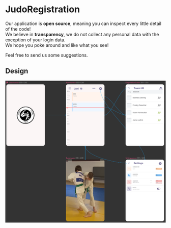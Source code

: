 # JudoRegistration

Our application is **open source**, meaning you can inspect every little detail of the code! <br>
We believe in **transparency**, we do not collect any personal data with the exception of your login data. <br>We hope you poke around and like what you see!

Feel free to send us some suggestions.

## Design

![Design](README/Design.png)
